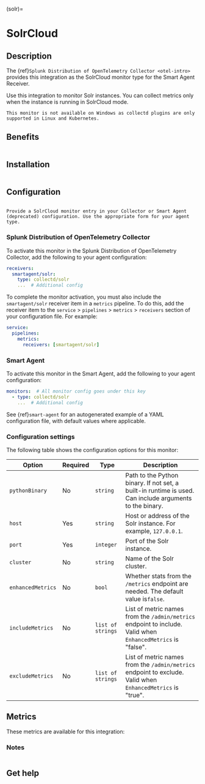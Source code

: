 (solr)=

# SolrCloud
<meta name="description" content="Use this Splunk Observability Cloud integration for the SolrCloud monitor. See benefits, install, configuration, and metrics">

## Description

The {ref}`Splunk Distribution of OpenTelemetry Collector <otel-intro>` provides this integration as the SolrCloud monitor type for the Smart Agent Receiver.

Use this integration to monitor Solr instances. You can collect metrics only when the instance is running in SolrCloud mode.

```{note}
This monitor is not available on Windows as collectd plugins are only supported in Linux and Kubernetes. 
```

## Benefits

```{include} /_includes/benefits.md
```

## Installation

```{include} /_includes/collector-installation-linux.md
```

## Configuration

```{include} /_includes/configuration.md
```

```{note}
Provide a SolrCloud monitor entry in your Collector or Smart Agent (deprecated) configuration. Use the appropriate form for your agent type.
```

### Splunk Distribution of OpenTelemetry Collector

To activate this monitor in the Splunk Distribution of OpenTelemetry Collector, add the following to your agent configuration:

```yaml 
receivers:
  smartagent/solr:
    type: collectd/solr
    ...  # Additional config
```

To complete the monitor activation, you must also include the `smartagent/solr` receiver item in a `metrics` pipeline. To do this, add the receiver item to the `service` > `pipelines` > `metrics` > `receivers` section of your configuration file. For example:

```yaml
service:
  pipelines:
    metrics:
      receivers: [smartagent/solr]
```

### Smart Agent

To activate this monitor in the Smart Agent, add the following to your agent configuration:

```yaml
monitors:  # All monitor config goes under this key
  - type: collectd/solr
    ...  # Additional config
```

See {ref}`smart-agent` for an autogenerated example of a YAML configuration file, with default values where applicable.

### Configuration settings

The following table shows the configuration options for this monitor:

| Option | Required | Type | Description |
| --- | --- | --- | --- |
| `pythonBinary` | No | `string` | Path to the Python binary. If not set, a built-in runtime is used. Can include arguments to the binary. |
| `host` | Yes | `string` | Host or address of the Solr instance. For example, `127.0.0.1`. |
| `port` | Yes | `integer` | Port of the Solr instance. |
| `cluster` | No | `string` | Name of the Solr cluster. |
| `enhancedMetrics` | No | `bool` | Whether stats from the `/metrics` endpoint are needed. The default value is`false`. |
| `includeMetrics` | No | `list of strings` | List of metric names from the `/admin/metrics` endpoint to include. Valid when `EnhancedMetrics` is "false". |
| `excludeMetrics` | No | `list of strings` | List of metric names from the `/admin/metrics` endpoint to exclude. Valid when `EnhancedMetrics` is "true". |

## Metrics

These metrics are available for this integration:

<div class="metrics-yaml" url="https://raw.githubusercontent.com/signalfx/signalfx-agent/main/pkg/monitors/collectd/solr/metadata.yaml"></div>

### Notes

```{include} /_includes/metric-defs.md
```

## Get help

```{include} /_includes/troubleshooting.md
```
